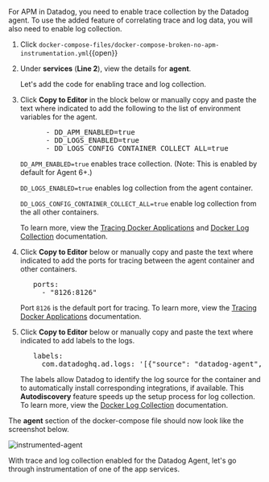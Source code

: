 For APM in Datadog, you need to enable trace collection by the Datadog agent. To use the added feature of correlating trace and log data, you will also need to enable log collection.

1. Click `docker-compose-files/docker-compose-broken-no-apm-instrumentation.yml`{{open}}
2. Under **services** (**Line 2**), view the details for **agent**. <p> Let's add the code for enabling trace and log collection.

3. Click **Copy to Editor** in the block below or manually copy and paste the text where indicated to add the following to the list of environment variables for the agent.

   <pre class="file" data-filename="docker-compose-files/docker-compose-broken-no-apm-instrumentation.yml" data-target="insert" data-marker="# add agent env variables">
         - DD_APM_ENABLED=true
         - DD_LOGS_ENABLED=true
         - DD_LOGS_CONFIG_CONTAINER_COLLECT_ALL=true</pre>

   `DD_APM_ENABLED=true` enables trace collection. (Note: This is enabled by default for Agent 6+.)

   `DD_LOGS_ENABLED=true` enables log collection from the agent container. <p> `DD_LOGS_CONFIG_CONTAINER_COLLECT_ALL=true` enable log collection from the all other containers.

   To learn more, view the <a href="https://docs.datadoghq.com/agent/docker/?tab=standard#optional-collection-agents" target="_blank">Tracing Docker Applications</a> and <a href="https://docs.datadoghq.com/agent/docker/log/?tab=dockercompose#one-step-install-to-collect-all-the-container-logs" target="_blank">Docker Log Collection</a> documentation.

4. Click **Copy to Editor** below or manually copy and paste the text where indicated to add the ports for tracing between the agent container and other containers.

   <pre class="file" data-filename="docker-compose-files/docker-compose-broken-no-apm-instrumentation.yml" data-target="insert" data-marker="# add agent trace port">
      ports:
        - "8126:8126"</pre>

   Port `8126` is the default port for tracing. To learn more, view the <a href="https://docs.datadoghq.com/agent/docker/apm/?tab=java#tracing-from-the-host" target="_blank">Tracing Docker Applications</a> documentation.

5. Click **Copy to Editor** below or manually copy and paste the text where indicated to add labels to the logs.

   <pre class="file" data-filename="docker-compose-files/docker-compose-broken-no-apm-instrumentation.yml" data-target="insert" data-marker="# add agent log labels">
      labels:
        com.datadoghq.ad.logs: '[{"source": "datadog-agent", "service": "agent"}]'</pre>

   The labels allow Datadog to identify the log source for the container and to automatically install corresponding integrations, if available. This **Autodiscovery** feature speeds up the setup process for log collection. To learn more, view the <a href="https://docs.datadoghq.com/agent/docker/log/?tab=dockercompose#activate-log-integrations" target="_blank">Docker Log Collection</a> documentation.

The **agent** section of the docker-compose file should now look like the screenshot below. <p> ![instrumented-agent](instrumentapp2/assets/instrumented-agent.png)

With trace and log collection enabled for the Datadog Agent, let's go through instrumentation of one of the app services.
